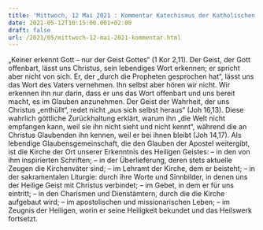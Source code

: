 ```yaml
---
title: 'Mittwoch, 12 Mai 2021 : Kommentar Katechismus der Katholischen Kirche'
date: 2021-05-12T10:15:00.001+02:00
draft: false
url: /2021/05/mittwoch-12-mai-2021-kommentar.html
---
```


„Keiner erkennt Gott – nur der Geist Gottes“ (1 Kor 2,11). Der Geist, der Gott offenbart, lässt uns Christus, sein lebendiges Wort erkennen; er spricht aber nicht von sich. Er, der „durch die Propheten gesprochen hat“, lässt uns das Wort des Vaters vernehmen. Ihn selbst aber hören wir nicht. Wir erkennen ihn nur darin, dass er uns das Wort offenbart und uns bereit macht, es im Glauben anzunehmen. Der Geist der Wahrheit, der uns Christus „enthüllt“, redet nicht „aus sich selbst heraus“ (Joh 16,13). Diese wahrlich göttliche Zurückhaltung erklärt, warum ihn „die Welt nicht empfangen kann, weil sie ihn nicht sieht und nicht kennt“, während die an Christus Glaubenden ihn kennen, weil er bei ihnen bleibt (Joh 14,17). Als lebendige Glaubensgemeinschaft, die den Glauben der Apostel weitergibt, ist die Kirche der Ort unserer Erkenntnis des Heiligen Geistes: – in den von ihm inspirierten Schriften; – in der Überlieferung, deren stets aktuelle Zeugen die Kirchenväter sind; – im Lehramt der Kirche, dem er beisteht; – in der sakramentalen Liturgie: durch ihre Worte und Sinnbilder, in denen uns der Heilige Geist mit Christus verbindet; – im Gebet, in dem er für uns eintritt; – in den Charismen und Dienstämtern, durch die die Kirche aufgebaut wird; – im apostolischen und missionarischen Leben; – im Zeugnis der Heiligen, worin er seine Heiligkeit bekundet und das Heilswerk fortsetzt.